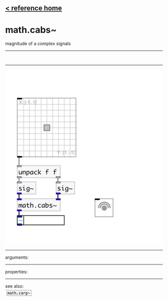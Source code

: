 [< reference home](index.html)
---

# math.cabs~


magnitude of a complex signals

---

<br>


---


![example](examples/math.cabs~-example.jpg)

---
arguments:


---
properties:


---
see also:<br>
[![math.carg~](img/object_math.carg~.png)](math.carg~.html)
